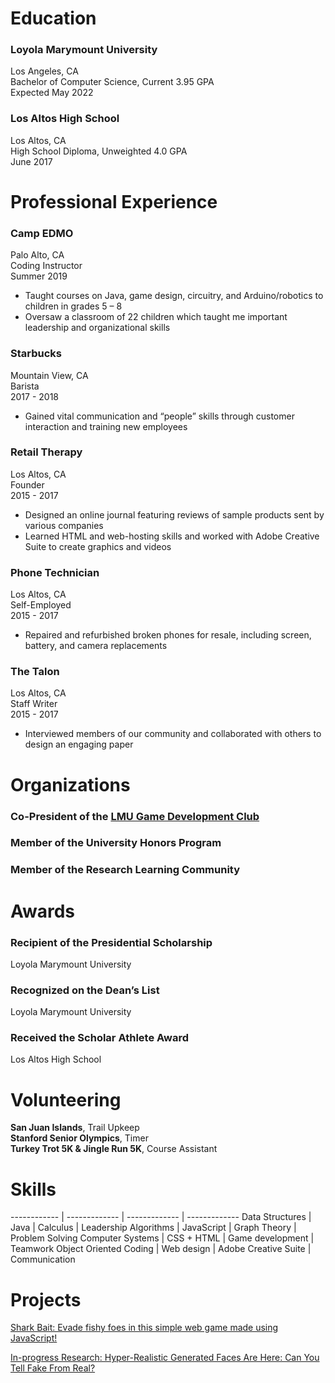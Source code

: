 # Education
 
### Loyola Marymount University
Los Angeles, CA  
Bachelor of Computer Science, Current 3.95 GPA  
Expected May 2022  

### Los Altos High School
Los Altos, CA  
High School Diploma, Unweighted 4.0 GPA  
June 2017  

# Professional Experience
 
### Camp EDMO
Palo Alto, CA  
Coding Instructor  
Summer 2019  
- Taught courses on Java, game design, circuitry, and Arduino/robotics to children in grades 5 – 8
- Oversaw a classroom of 22 children which taught me important leadership and organizational skills

### Starbucks
Mountain View, CA  
Barista  
2017 - 2018  
- Gained vital communication and “people” skills through customer interaction and training new employees

### Retail Therapy
Los Altos, CA  
Founder  
2015 - 2017  
- Designed an online journal featuring reviews of sample products sent by various companies
- Learned HTML and web-hosting skills and worked with Adobe Creative Suite to create graphics and videos

### Phone Technician
Los Altos, CA  
Self-Employed  
2015 - 2017  
- Repaired and refurbished broken phones for resale, including screen, battery, and camera replacements

### The Talon
Los Altos, CA  
Staff Writer  
2015 - 2017  
- Interviewed members of our community and collaborated with others to design an engaging paper 

# Organizations

### **Co-President** of the [**LMU Game Development Club**](https://www.facebook.com/lmugamedev/)  
### Member of the **University Honors Program**  
### Member of the **Research Learning Community**  

# Awards

### Recipient of the Presidential Scholarship
Loyola Marymount University

### Recognized on the Dean’s List
Loyola Marymount University

### Received the Scholar Athlete Award
Los Altos High School 

# Volunteering
 
**San Juan Islands**, Trail Upkeep  
**Stanford Senior Olympics**, Timer  
**Turkey Trot 5K & Jingle Run 5K**, Course Assistant  

# Skills
------------ | ------------- | ------------- | -------------
Data Structures | Java | Calculus | Leadership
Algorithms | JavaScript | Graph Theory | Problem Solving
Computer Systems | CSS + HTML | Game development | Teamwork
Object Oriented Coding | Web design | Adobe Creative Suite | Communication

# Projects
[Shark Bait: Evade fishy foes in this simple web game made using JavaScript!](https://meganmrichardson.github.io/sharkbait/)  
  
[In-progress Research: Hyper-Realistic Generated Faces Are Here: Can You Tell Fake From Real?](https://digitalcommons.lmu.edu/honors-research-and-exhibition/2019/section-02/1/)
